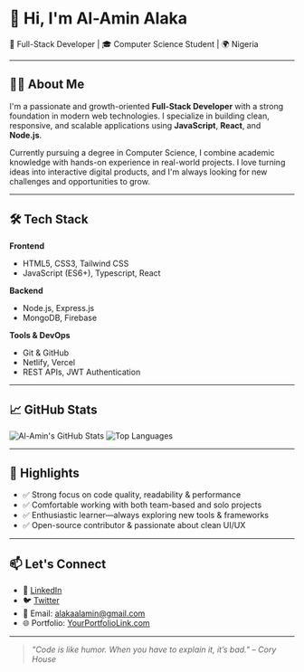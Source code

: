 
# 👋 Hi, I'm Al-Amin Alaka

🚀 Full-Stack Developer | 🎓 Computer Science Student | 🌍 Nigeria

---

## 👨‍💻 About Me

I'm a passionate and growth-oriented **Full-Stack Developer** with a strong foundation in modern web technologies. I specialize in building clean, responsive, and scalable applications using **JavaScript**, **React**, and **Node.js**.

Currently pursuing a degree in Computer Science, I combine academic knowledge with hands-on experience in real-world projects. I love turning ideas into interactive digital products, and I'm always looking for new challenges and opportunities to grow.

---

## 🛠️ Tech Stack

**Frontend**
- HTML5, CSS3, Tailwind CSS
- JavaScript (ES6+), Typescript, React

**Backend**
- Node.js, Express.js
- MongoDB, Firebase

**Tools & DevOps**
- Git & GitHub
- Netlify, Vercel
- REST APIs, JWT Authentication

---

## 📈 GitHub Stats

![Al-Amin's GitHub Stats](https://github-readme-stats.vercel.app/api?username=alaka&show_icons=true&theme=radical)
![Top Languages](https://github-readme-stats.vercel.app/api/top-langs/?username=alaka&layout=compact&theme=radical)

---

## 🌟 Highlights

- ✅ Strong focus on code quality, readability & performance
- ✅ Comfortable working with both team-based and solo projects
- ✅ Enthusiastic learner—always exploring new tools & frameworks
- ✅ Open-source contributor & passionate about clean UI/UX

---

## 📫 Let's Connect

- 💼 [LinkedIn](https://linkedin.com/in/al-amin-alaka)
- 🐦 [Twitter](https://x.com/prometheus_40)
- 📧 Email: alakaalamin@gmail.com
- 🌐 Portfolio: [YourPortfolioLink.com]([https://yourportfolio.com](https://portfolio-omega-three-8w76lon9iq.vercel.app/))

---

> _"Code is like humor. When you have to explain it, it’s bad." – Cory House_

